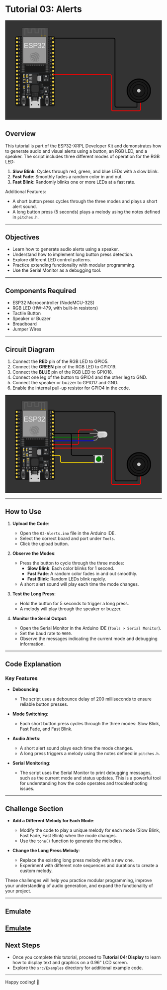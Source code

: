 # Tutorial 03: Alerts

![Circuit Diagram](https://github.com/Handy4ndy/ESP32-XRPL/blob/main/src/Developer_Kit/GettingStarted/devKitRef/Speaker.png)

## Overview

This tutorial is part of the ESP32-XRPL Developer Kit and demonstrates how to generate audio and visual alerts using a button, an RGB LED, and a speaker. The script includes three different modes of operation for the RGB LED:

1. **Slow Blink**: Cycles through red, green, and blue LEDs with a slow blink.
2. **Fast Fade**: Smoothly fades a random color in and out.
3. **Fast Blink**: Randomly blinks one or more LEDs at a fast rate.

Additional Features:
- A short button press cycles through the three modes and plays a short alert sound.
- A long button press (5 seconds) plays a melody using the notes defined in `pitches.h`.

---

## Objectives

- Learn how to generate audio alerts using a speaker.
- Understand how to implement long button press detection.
- Explore different LED control patterns.
- Practice extending functionality with modular programming.
- Use the Serial Monitor as a debugging tool.

---

## Components Required

- ESP32 Microcontroller (NodeMCU-32S)
- RGB LED (HW-479, with built-in resistors)
- Tactile Button
- Speaker or Buzzer
- Breadboard
- Jumper Wires

---

## Circuit Diagram

1. Connect the **RED** pin of the RGB LED to GPIO5.
2. Connect the **GREEN** pin of the RGB LED to GPIO19.
3. Connect the **BLUE** pin of the RGB LED to GPIO18.
4. Connect one leg of the button to GPIO4 and the other leg to GND.
5. Connect the speaker or buzzer to GPIO17 and GND.
6. Enable the internal pull-up resistor for GPIO4 in the code.

![Circuit Diagram](https://github.com/Handy4ndy/ESP32-XRPL/blob/main/src/Developer_Kit/GettingStarted/devKitRef/03-Alerts.png)

---

## How to Use

1. **Upload the Code**:
   - Open the `03-Alerts.ino` file in the Arduino IDE.
   - Select the correct board and port under `Tools`.
   - Click the upload button.

2. **Observe the Modes**:
   - Press the button to cycle through the three modes:
     - **Slow Blink**: Each color blinks for 1 second.
     - **Fast Fade**: A random color fades in and out smoothly.
     - **Fast Blink**: Random LEDs blink rapidly.
   - A short alert sound will play each time the mode changes.

3. **Test the Long Press**:
   - Hold the button for 5 seconds to trigger a long press.
   - A melody will play through the speaker or buzzer.

4. **Monitor the Serial Output**:
   - Open the Serial Monitor in the Arduino IDE (`Tools > Serial Monitor`).
   - Set the baud rate to `9600`.
   - Observe the messages indicating the current mode and debugging information.

---

## Code Explanation

### Key Features

- **Debouncing**:
  - The script uses a debounce delay of 200 milliseconds to ensure reliable button presses.

- **Mode Switching**:
  - Each short button press cycles through the three modes: Slow Blink, Fast Fade, and Fast Blink.

- **Audio Alerts**:
  - A short alert sound plays each time the mode changes.
  - A long press triggers a melody using the notes defined in `pitches.h`.

- **Serial Monitoring**:
  - The script uses the Serial Monitor to print debugging messages, such as the current mode and status updates. This is a powerful tool for understanding how the code operates and troubleshooting issues.

---

## Challenge Section

- **Add a Different Melody for Each Mode**:
  - Modify the code to play a unique melody for each mode (Slow Blink, Fast Fade, Fast Blink) when the mode changes.
  - Use the `tone()` function to generate the melodies.

- **Change the Long Press Melody**:
  - Replace the existing long press melody with a new one.
  - Experiment with different note sequences and durations to create a custom melody.

These challenges will help you practice modular programming, improve your understanding of audio generation, and expand the functionality of your project.

---

## Emulate

[Emulate](https://wokwi.com/projects/429707546029863937)
---

## Next Steps

- Once you complete this tutorial, proceed to **Tutorial 04: Display** to learn how to display text and graphics on a 0.96" LCD screen.
- Explore the `src/Examples` directory for additional example code.

---

Happy coding! 🚀
